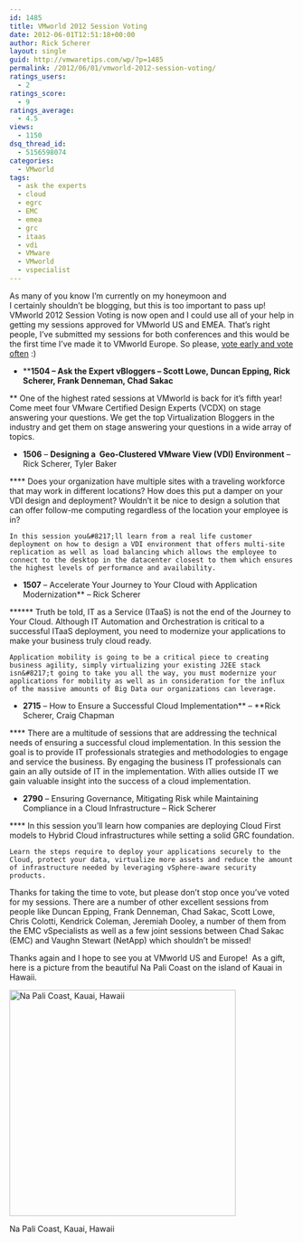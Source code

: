 ```yaml
---
id: 1485
title: VMworld 2012 Session Voting
date: 2012-06-01T12:51:18+00:00
author: Rick Scherer
layout: single
guid: http://vmwaretips.com/wp/?p=1485
permalink: /2012/06/01/vmworld-2012-session-voting/
ratings_users:
  - 2
ratings_score:
  - 9
ratings_average:
  - 4.5
views:
  - 1150
dsq_thread_id:
  - 5156598074
categories:
  - VMworld
tags:
  - ask the experts
  - cloud
  - egrc
  - EMC
  - emea
  - grc
  - itaas
  - vdi
  - VMware
  - VMworld
  - vspecialist
---
```

As many of you know I&#8217;m currently on my honeymoon and I certainly shouldn&#8217;t be blogging, but this is too important to pass up! VMworld 2012 Session Voting is now open and I could use all of your help in getting my sessions approved for VMworld US and EMEA. That&#8217;s right people, I&#8217;ve submitted my sessions for both conferences and this would be the first time I&#8217;ve made it to VMworld Europe. So please, <a title="VMworld Session Voting" href="http://www.vmworld.com/www.vmworld.com/cfp.jspa" target="_blank">vote early and vote often</a> :)

  * ****1504 – Ask the Expert vBloggers &#8211; Scott Lowe, Duncan Epping, Rick Scherer, Frank Denneman, Chad Sakac**
  
** One of the highest rated sessions at VMworld is back for it’s fifth year! Come meet four VMware Certified Design Experts (VCDX) on stage answering your questions. We get the top Virtualization Bloggers in the industry and get them on stage answering your questions in a wide array of topics.
  * **1506** – **Designing a  Geo-Clustered VMware View (VDI) Environment** – Rick Scherer, Tyler Baker
  
**** Does your organization have multiple sites with a traveling workforce that may work in different locations? How does this put a damper on your VDI design and deployment? Wouldn&#8217;t it be nice to design a solution that can offer follow-me computing regardless of the location your employee is in?
  
    In this session you&#8217;ll learn from a real life customer deployment on how to design a VDI environment that offers multi-site replication as well as load balancing which allows the employee to connect to the desktop in the datacenter closest to them which ensures the highest levels of performance and availability.
  * **1507** – Accelerate Your Journey to Your Cloud with Application Modernization** – Rick Scherer
  
****** Truth be told, IT as a Service (ITaaS) is not the end of the Journey to Your Cloud. Although IT Automation and Orchestration is critical to a successful ITaaS deployment, you need to modernize your applications to make your business truly cloud ready.
  
    Application mobility is going to be a critical piece to creating business agility, simply virtualizing your existing J2EE stack isn&#8217;t going to take you all the way, you must modernize your applications for mobility as well as in consideration for the influx of the massive amounts of Big Data our organizations can leverage.
  * **2715** – How to Ensure a Successful Cloud Implementation** – **Rick Scherer, Craig Chapman
  
**** There are a multitude of sessions that are addressing the technical needs of ensuring a successful cloud implementation. In this session the goal is to provide IT professionals strategies and methodologies to engage and service the business. By engaging the business IT professionals can gain an ally outside of IT in the implementation. With allies outside IT we gain valuable insight into the success of a cloud implementation.
  * **2790** – Ensuring Governance, Mitigating Risk while Maintaining Compliance in a Cloud Infrastructure &#8211; Rick Scherer
  
**** In this session you&#8217;ll learn how companies are deploying Cloud First models to Hybrid Cloud infrastructures while setting a solid GRC foundation.
  
    Learn the steps require to deploy your applications securely to the Cloud, protect your data, virtualize more assets and reduce the amount of infrastructure needed by leveraging vSphere-aware security products.

Thanks for taking the time to vote, but please don&#8217;t stop once you&#8217;ve voted for my sessions. There are a number of other excellent sessions from people like Duncan Epping, Frank Denneman, Chad Sakac, Scott Lowe, Chris Colotti, Kendrick Coleman, Jeremiah Dooley, a number of them from the EMC vSpecialists as well as a few joint sessions between Chad Sakac (EMC) and Vaughn Stewart (NetApp) which shouldn&#8217;t be missed!

Thanks again and I hope to see you at VMworld US and Europe!  As a gift, here is a picture from the beautiful Na Pali Coast on the island of Kauai in Hawaii.

<div id="attachment_1487" style="width: 410px" class="wp-caption aligncenter">
  <a href="http://vmwaretips.com/wp/wp-content/uploads/2012/06/photo.jpg"><img class=" wp-image-1487 " title="Na Pali Coast, Kauai, Hawaii" src="http://vmwaretips.com/wp/wp-content/uploads/2012/06/photo-300x225.jpg" alt="Na Pali Coast, Kauai, Hawaii" width="400" srcset="http://www.vmwaretips.com/wp/wp-content/uploads/2012/06/photo-300x225.jpg 300w, http://www.vmwaretips.com/wp/wp-content/uploads/2012/06/photo-1024x768.jpg 1024w" sizes="(max-width: 300px) 100vw, 300px" /></a>
  
  <p class="wp-caption-text">
    Na Pali Coast, Kauai, Hawaii
  </p>
</div>

<p style="text-align: center;">